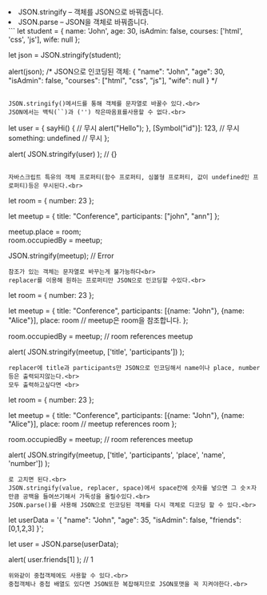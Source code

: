 <li>JSON.stringify – 객체를 JSON으로 바꿔줍니다.</li>
<li>JSON.parse – JSON을 객체로 바꿔줍니다.</li>
```
let student = {
  name: 'John',
  age: 30,
  isAdmin: false,
  courses: ['html', 'css', 'js'],
  wife: null
};

let json = JSON.stringify(student);

alert(json);
/* JSON으로 인코딩된 객체:
{
  "name": "John",
  "age": 30,
  "isAdmin": false,
  "courses": ["html", "css", "js"],
  "wife": null
}
*/
```

JSON.stringify()메서드를 통해 객체를 문자열로 바꿀수 있다.<br>
JSON에서는 백틱(``)과 ('') 작은따옴표를사용할 수 없다.<br>

```
let user = {
  sayHi() { // 무시
    alert("Hello");
  },
  [Symbol("id")]: 123, // 무시
  something: undefined // 무시
};

alert( JSON.stringify(user) ); // {}
```

자바스크립트 특유의 객체 프로퍼티(함수 프로퍼티, 심볼형 프로퍼티, 값이 undefined인 프로퍼티)등은 무시된다.<br>
```
let room = {
  number: 23
};

let meetup = {
  title: "Conference",
  participants: ["john", "ann"]
};

meetup.place = room;       
room.occupiedBy = meetup; 

JSON.stringify(meetup); // Error
```
참조가 있는 객체는 문자열로 바꾸는게 불가능하다<br>
replacer를 이용해 원하는 프로퍼티만 JSON으로 인코딩할 수있다.<br>

```
let room = {
  number: 23
};

let meetup = {
  title: "Conference",
  participants: [{name: "John"}, {name: "Alice"}],
  place: room // meetup은 room을 참조합니다.
};

room.occupiedBy = meetup; // room references meetup

alert( JSON.stringify(meetup, ['title', 'participants']) );
```
replacer에 title과 participants만 JSON으로 인코딩해서 name이나 place, number등은 출력되지않는다.<br>
모두 출력하고싶다면 <br>
```
let room = {
  number: 23
};

let meetup = {
  title: "Conference",
  participants: [{name: "John"}, {name: "Alice"}],
  place: room // meetup references room
};

room.occupiedBy = meetup; // room references meetup

alert( JSON.stringify(meetup, ['title', 'participants', 'place', 'name', 'number']) );
```
로 고치면 된다.<br>
JSON.stringify(value, replacer, space)에서 space칸에 숫자를 넣으면 그 숫ㅈ자만큼 공백을 들여쓰기해서 가독성을 올릴수있다.<br>
JSON.parse()를 사용해 JSON으로 인코딩된 객체를 다시 객체로 디코딩 할 수 있다.<br>
```
let userData = '{ "name": "John", "age": 35, "isAdmin": false, "friends": [0,1,2,3] }';

let user = JSON.parse(userData);

alert( user.friends[1] ); // 1
```
위와같이 중첩객체에도 사용할 수 있다.<br>
중첩객체나 중첩 배열도 있다면 JSON또한 복잡해지므로 JSON포맷을 꼭 지켜야한다.<br>

